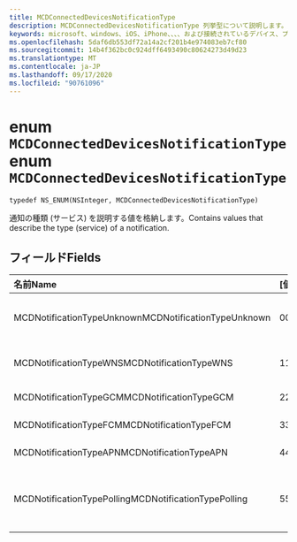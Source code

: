 ```yaml
---
title: MCDConnectedDevicesNotificationType
description: MCDConnectedDevicesNotificationType 列挙型について説明します。 この列挙には、通知の種類 (サービス) を説明する値が含まれます。
keywords: microsoft、windows、iOS、iPhone、、、、および接続されているデバイス、プロジェクトローマ
ms.openlocfilehash: 5daf6db553df72a14a2cf201b4e974083eb7cf80
ms.sourcegitcommit: 14b4f362bc0c924dff6493490c80624273d49d23
ms.translationtype: MT
ms.contentlocale: ja-JP
ms.lasthandoff: 09/17/2020
ms.locfileid: "90761096"
---
```

# <a name="enum-mcdconnecteddevicesnotificationtype"></a><span data-ttu-id="440e5-105">enum `MCDConnectedDevicesNotificationType`</span><span class="sxs-lookup"><span data-stu-id="440e5-105">enum `MCDConnectedDevicesNotificationType`</span></span>

```
typedef NS_ENUM(NSInteger, MCDConnectedDevicesNotificationType)
```  
<span data-ttu-id="440e5-106">通知の種類 (サービス) を説明する値を格納します。</span><span class="sxs-lookup"><span data-stu-id="440e5-106">Contains values that describe the type (service) of a notification.</span></span>

## <a name="fields"></a><span data-ttu-id="440e5-107">フィールド</span><span class="sxs-lookup"><span data-stu-id="440e5-107">Fields</span></span>

| <span data-ttu-id="440e5-108">名前</span><span class="sxs-lookup"><span data-stu-id="440e5-108">Name</span></span>                              |   <span data-ttu-id="440e5-109">[値]</span><span class="sxs-lookup"><span data-stu-id="440e5-109">Value</span></span>     | <span data-ttu-id="440e5-110">説明</span><span class="sxs-lookup"><span data-stu-id="440e5-110">Description</span></span> |
|:----------------------------------|:------|:-------------------------------|
| <span data-ttu-id="440e5-111">MCDNotificationTypeUnknown</span><span class="sxs-lookup"><span data-stu-id="440e5-111">MCDNotificationTypeUnknown</span></span> | <span data-ttu-id="440e5-112">0</span><span class="sxs-lookup"><span data-stu-id="440e5-112">0</span></span> | <span data-ttu-id="440e5-113">ConnectedDevicesNotificationType は不明です。</span><span class="sxs-lookup"><span data-stu-id="440e5-113">ConnectedDevicesNotificationType is unknown.</span></span> |
| <span data-ttu-id="440e5-114">MCDNotificationTypeWNS</span><span class="sxs-lookup"><span data-stu-id="440e5-114">MCDNotificationTypeWNS</span></span> | <span data-ttu-id="440e5-115">1</span><span class="sxs-lookup"><span data-stu-id="440e5-115">1</span></span> | <span data-ttu-id="440e5-116">Windows プッシュ Notification Services。</span><span class="sxs-lookup"><span data-stu-id="440e5-116">Windows Push Notification Services.</span></span> |
| <span data-ttu-id="440e5-117">MCDNotificationTypeGCM</span><span class="sxs-lookup"><span data-stu-id="440e5-117">MCDNotificationTypeGCM</span></span> | <span data-ttu-id="440e5-118">2</span><span class="sxs-lookup"><span data-stu-id="440e5-118">2</span></span> | <span data-ttu-id="440e5-119">Google Cloud Messaging。</span><span class="sxs-lookup"><span data-stu-id="440e5-119">Google Cloud Messaging.</span></span> |
| <span data-ttu-id="440e5-120">MCDNotificationTypeFCM</span><span class="sxs-lookup"><span data-stu-id="440e5-120">MCDNotificationTypeFCM</span></span> | <span data-ttu-id="440e5-121">3</span><span class="sxs-lookup"><span data-stu-id="440e5-121">3</span></span> | <span data-ttu-id="440e5-122">焼討 base Cloud Messaging。</span><span class="sxs-lookup"><span data-stu-id="440e5-122">Firebase Cloud Messaging.</span></span>|
| <span data-ttu-id="440e5-123">MCDNotificationTypeAPN</span><span class="sxs-lookup"><span data-stu-id="440e5-123">MCDNotificationTypeAPN</span></span> | <span data-ttu-id="440e5-124">4</span><span class="sxs-lookup"><span data-stu-id="440e5-124">4</span></span> | <span data-ttu-id="440e5-125">Apple Push Notification Service。</span><span class="sxs-lookup"><span data-stu-id="440e5-125">Apple Push Notification Service.</span></span> |
| <span data-ttu-id="440e5-126">MCDNotificationTypePolling</span><span class="sxs-lookup"><span data-stu-id="440e5-126">MCDNotificationTypePolling</span></span> | <span data-ttu-id="440e5-127">5</span><span class="sxs-lookup"><span data-stu-id="440e5-127">5</span></span> | <span data-ttu-id="440e5-128">クラウド通知サービスがありません。代わりに、受信した応答をポーリングします。</span><span class="sxs-lookup"><span data-stu-id="440e5-128">No cloud notification service; instead poll for incoming responses.</span></span> |
